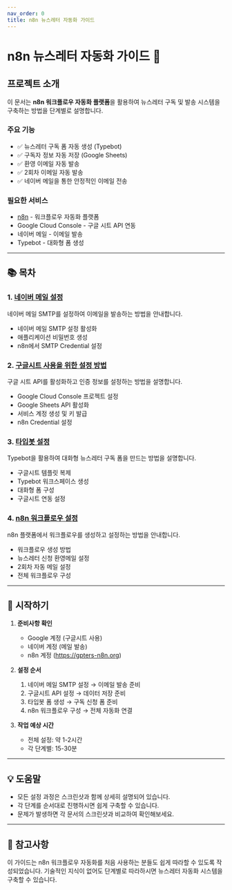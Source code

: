 ```yaml
---
nav_order: 0
title: n8n 뉴스레터 자동화 가이드
---
```


# n8n 뉴스레터 자동화 가이드 📧

## 프로젝트 소개

이 문서는 **n8n 워크플로우 자동화 플랫폼**을 활용하여 뉴스레터 구독 및 발송 시스템을 구축하는 방법을 단계별로 설명합니다.

### 주요 기능
- ✅ 뉴스레터 구독 폼 자동 생성 (Typebot)
- ✅ 구독자 정보 자동 저장 (Google Sheets)
- ✅ 환영 이메일 자동 발송
- ✅ 2회차 이메일 자동 발송
- ✅ 네이버 메일을 통한 안정적인 이메일 전송

### 필요한 서비스
- [n8n](https://gpters-n8n.org) - 워크플로우 자동화 플랫폼
- Google Cloud Console - 구글 시트 API 연동
- 네이버 메일 - 이메일 발송
- Typebot - 대화형 폼 생성

---

## 📚 목차

### 1. [네이버 메일 설정](네이버%20메일%20설정.md)
네이버 메일 SMTP를 설정하여 이메일을 발송하는 방법을 안내합니다.
- 네이버 메일 SMTP 설정 활성화
- 애플리케이션 비밀번호 생성
- n8n에서 SMTP Credential 설정

### 2. [구글시트 사용을 위한 설정 방법](구글시트%20사용을%20위한%20설정%20방법.md)
구글 시트 API를 활성화하고 인증 정보를 설정하는 방법을 설명합니다.
- Google Cloud Console 프로젝트 설정
- Google Sheets API 활성화
- 서비스 계정 생성 및 키 발급
- n8n Credential 설정

### 3. [타입봇 설정](타입봇%20설정.md)
Typebot을 활용하여 대화형 뉴스레터 구독 폼을 만드는 방법을 설명합니다.
- 구글시트 템플릿 복제
- Typebot 워크스페이스 생성
- 대화형 폼 구성
- 구글시트 연동 설정

### 4. [n8n 워크플로우 설정](n8n%20워크플로우.md)
n8n 플랫폼에서 워크플로우를 생성하고 설정하는 방법을 안내합니다.
- 워크플로우 생성 방법
- 뉴스레터 신청 환영메일 설정
- 2회차 자동 메일 설정
- 전체 워크플로우 구성

---

## 🚀 시작하기

1. **준비사항 확인**
   - Google 계정 (구글시트 사용)
   - 네이버 계정 (메일 발송)
   - n8n 계정 (https://gpters-n8n.org)

2. **설정 순서**
   1. 네이버 메일 SMTP 설정 → 이메일 발송 준비
   2. 구글시트 API 설정 → 데이터 저장 준비
   3. 타입봇 폼 생성 → 구독 신청 폼 준비
   4. n8n 워크플로우 구성 → 전체 자동화 연결

3. **작업 예상 시간**
   - 전체 설정: 약 1-2시간
   - 각 단계별: 15-30분

---

## 💡 도움말

- 모든 설정 과정은 스크린샷과 함께 상세히 설명되어 있습니다.
- 각 단계를 순서대로 진행하시면 쉽게 구축할 수 있습니다.
- 문제가 발생하면 각 문서의 스크린샷과 비교하여 확인해보세요.

---

## 📝 참고사항

이 가이드는 n8n 워크플로우 자동화를 처음 사용하는 분들도 쉽게 따라할 수 있도록 작성되었습니다. 기술적인 지식이 없어도 단계별로 따라하시면 뉴스레터 자동화 시스템을 구축할 수 있습니다.